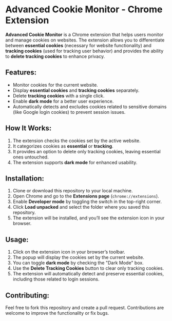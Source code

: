 # Advanced Cookie Monitor - Chrome Extension

**Advanced Cookie Monitor** is a Chrome extension that helps users monitor and manage cookies on websites. The extension allows you to differentiate between **essential cookies** (necessary for website functionality) and **tracking cookies** (used for tracking user behavior) and provides the ability to **delete tracking cookies** to enhance privacy.

## Features:
- Monitor cookies for the current website.
- Display **essential cookies** and **tracking cookies** separately.
- Delete **tracking cookies** with a single click.
- Enable **dark mode** for a better user experience.
- Automatically detects and excludes cookies related to sensitive domains (like Google login cookies) to prevent session issues.

## How It Works:
1. The extension checks the cookies set by the active website.
2. It categorizes cookies as **essential** or **tracking**.
3. It provides an option to delete only tracking cookies, leaving essential ones untouched.
4. The extension supports **dark mode** for enhanced usability.

## Installation:
1. Clone or download this repository to your local machine.
2. Open Chrome and go to the **Extensions page** (`chrome://extensions`).
3. Enable **Developer mode** by toggling the switch in the top-right corner.
4. Click **Load unpacked** and select the folder where you saved this repository.
5. The extension will be installed, and you’ll see the extension icon in your browser.

## Usage:
1. Click on the extension icon in your browser’s toolbar.
2. The popup will display the cookies set by the current website.
3. You can toggle **dark mode** by checking the "Dark Mode" box.
4. Use the **Delete Tracking Cookies** button to clear only tracking cookies.
5. The extension will automatically detect and preserve essential cookies, including those related to login sessions.

## Contributing:
Feel free to fork this repository and create a pull request. Contributions are welcome to improve the functionality or fix bugs.

